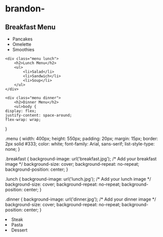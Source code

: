 # brandon-<!DOCTYPE html>
<html lang="en">
<head>
    <meta charset="UTF-8">
    <meta name="viewport" content="width=device-width, initial-scale=1.0">
    <title>Restaurant Menu</title>
    <link rel="stylesheet" href="styles.css">
</head>
<body>
    <div class="menu breakfast">
        <h2>Breakfast Menu</h2>
        <ul>
            <li>Pancakes</li>
            <li>Omelette</li>
            <li>Smoothies</li>
        </ul>
    </div>
    
    <div class="menu lunch">
        <h2>Lunch Menu</h2>
        <ul>
            <li>Salad</li>
            <li>Sandwich</li>
            <li>Soup</li>
        </ul>
    </div>
    
    <div class="menu dinner">
        <h2>Dinner Menu</h2>
        <ul>body {
    display: flex;
    justify-content: space-around;
    flex-wrap: wrap;
}

.menu {
    width: 400px;
    height: 550px;
    padding: 20px;
    margin: 15px;
    border: 2px solid #333;
    color: white;
    font-family: Arial, sans-serif;
    list-style-type: none;
}

.breakfast {
    background-image: url('breakfast.jpg'); /* Add your breakfast image */
    background-size: cover;
    background-repeat: no-repeat;
    background-position: center;
}

.lunch {
    background-image: url('lunch.jpg'); /* Add your lunch image */
    background-size: cover;
    background-repeat: no-repeat;
    background-position: center;
}

.dinner {
    background-image: url('dinner.jpg'); /* Add your dinner image */
    background-size: cover;
    background-repeat: no-repeat;
    background-position: center;
}
            <li>Steak</li>
            <li>Pasta</li>
            <li>Dessert</li>
        </ul>
    </div>
</body>
</html>

